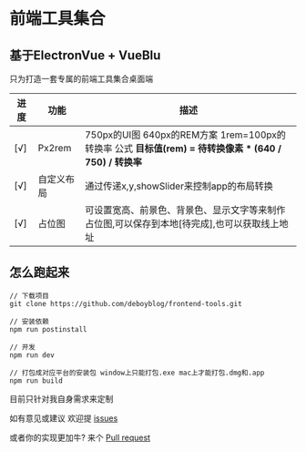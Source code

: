 # 前端工具集合
## 基于ElectronVue + VueBlu

只为打造一套专属的前端工具集合桌面端

| 进度 | 功能 | 描述 |
|---|---|---------|
| [√] | Px2rem | 750px的UI图 640px的REM方案 1rem=100px的转换率 公式 **目标值(rem) =  待转换像素 * (640 / 750) / 转换率**
| [√] | 自定义布局 | 通过传递x,y,showSlider来控制app的布局转换
| [√] | 占位图 | 可设置宽高、前景色、背景色、显示文字等来制作占位图,可以保存到本地[待完成],也可以获取线上地址

## 怎么跑起来
```
// 下载项目
git clone https://github.com/deboyblog/frontend-tools.git

// 安装依赖
npm run postinstall

// 开发
npm run dev

// 打包成对应平台的安装包 window上只能打包.exe mac上才能打包.dmg和.app
npm run build
```

目前只针对我自身需求来定制 

如有意见或建议 欢迎提 [issues](https://github.com/deboyblog/frontend-tools/issues/new) 

或者你的实现更加牛? 来个 [Pull request](https://github.com/deboyblog/frontend-tools/pulls)